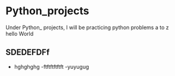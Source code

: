 # Python_projects
Under Python_ projects, I will be practicing python problems a to z  
hello World


##
## SDEDEFDFf
- hghghghg
-ftftftftftft
-yuyugug
